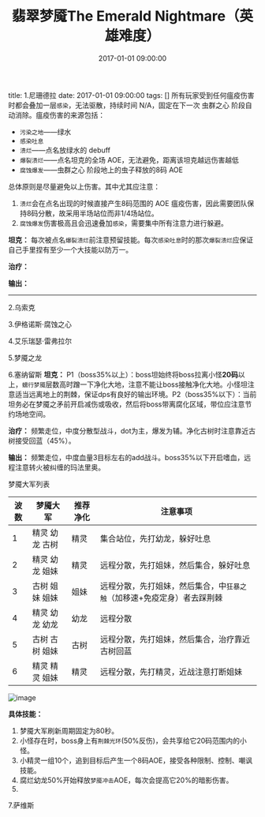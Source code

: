 ﻿---
title: 翡翠梦魇The Emerald Nightmare（英雄难度）
date: 2017-01-01 09:00:00
tags: [WOW]
---

title: 1.尼珊德拉
date: 2017-01-01 09:00:00
tags: []
所有玩家受到任何瘟疫伤害时都会叠加一层`感染`，无法驱散，持续时间 N/A，固定在下一次 虫群之心 阶段自动消除。瘟疫伤害的来源包括：

- `污染之地`——绿水
- `感染吐息`
- `溃烂`——点名放绿水的 debuff
- `爆裂溃烂`——点名坦克的全场 AOE，无法避免，距离该坦克越远伤害越低
- `腐蚀爆发`——虫群之心 阶段地上的虫子释放的8码 AOE

总体原则是尽量避免以上伤害。其中尤其应注意：

1. `溃烂`会在点名出现的时候直接产生8码范围的 AOE 瘟疫伤害，因此需要团队保持8码分散，故采用半场站位而非1/4场站位。
2. `腐蚀爆发`伤害极高且会迅速叠加`感染`，需要集中所有注意力进行躲避。

**坦克：** 每次被点名`爆裂溃烂`前注意预留技能。每次`感染吐息`时的那次`爆裂溃烂`应保证自己手里捏有至少一个大技能以防万一。

**治疗：** 

**输出：** 

---
 2.乌索克

 3.伊格诺斯·腐蚀之心

 4.艾乐瑞瑟·雷弗拉尔

 5.梦魇之龙

 6.塞纳留斯
**坦克：** P1（boss35%以上）：boss坦始终将boss拉离小怪**20码**以上，`蠕行梦魇`层数高时蹭一下净化大地，注意不能让boss接触净化大地。小怪坦注意适当远离地上的荆棘，保证dps有良好的输出环境。P2（boss35%以下）：当前坦务必在梦魇之矛前开启减伤或吸收，然后将boss带离腐化区域，带位应注意节约场地空间。

**治疗：** 频繁走位，中度分散型战斗，dot为主，爆发为辅。净化古树时注意靠近古树接受回蓝（45%）。

**输出：** 频繁走位，中度血量3目标左右的add战斗。boss35%以下开启嗜血，远程注意转火被纠缠的玛法里奥。

梦魇大军列表

波数 | 梦魇大军 | 推荐净化 | 注意事项
---|---|---|---
1 | 精灵 幼龙 古树 | 精灵 | 集合站位，先打幼龙，躲好吐息
2 | 精灵 幼龙 姐妹 | 精灵 | 远程分散，先打姐妹，然后集合，躲好吐息
3 | 古树 姐妹 姐妹 | 姐妹 | 远程分散，先打姐妹，然后集合，中`狂暴之触`（加移速+免疫定身）者去踩荆棘
4 | 精灵 幼龙 幼龙 | 幼龙 | 远程分散
5 | 古树 古树 姐妹 | 古树 | 远程分散，先打姐妹，然后集合，治疗靠近古树回蓝
6 | 精灵 精灵 姐妹 | 精灵 | 远程分散，先打精灵，近战注意打断姐妹

![image](http://img.nga.cn/attachments/mon_201609/15/62Q2f-ktaaZ20T3cSoz-gu.png)

**具体技能：**
1. 梦魇大军刷新周期固定为80秒。
2. 小怪存在时，boss身上有`荆棘光环`(50%反伤)，会共享给它20码范围内的小怪。
3. 小精灵一组10个，追到目标后产生一个8码AOE，接受各种限制、控制、嘲讽技能。
4. 腐烂幼龙50%开始释放`梦魇冲击`AOE，每次会提高它20%的暗影伤害。
5. 

 7.萨维斯





